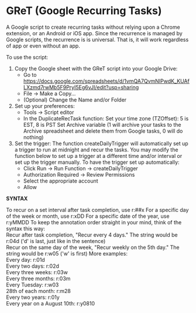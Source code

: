 # GReT (Google Recurring Tasks)
A Google script to create recurring tasks without relying upon a Chrome extension, or an Android or iOS app.  Since the recurrence is managed by Google scripts, the recurrence is is universal.  That is, it will work regardless of app or even without an app.

To use the script:
1)  Copy the Google sheet with the GReT script into your Google Drive:
	- Go to https://docs.google.com/spreadsheets/d/1vmQA7QvmNIPwdK_KUAfLXzmd7rwMb5F9PryI5Eg6vJI/edit?usp=sharing
	- File -> Make a Copy...
	- (Optional) Change the Name and/or Folder
2)  Set up your preferences:
	- Tools -> Script editor
	- In the DuplicateRecTask function:
		Set your time zone (TZOffset): 5 is EST, 8 is PST
		Set Archive variable (1 will archive your tasks to the Archive spreadsheet and delete them from Google tasks, 0 will do nothing)
3)  Set the trigger:
	The function createDailyTrigger will automatically set up a trigger to
	run at midnight and recur the tasks.  You may modify the function below
	to set up a trigger at a different time and/or interval or set up the
	trigger manually.  To have the trigger set up automatically:
	- Click Run -> Run Function -> createDailyTrigger
	- Authorization Required -> Review Permissions
	- Select the appropriate account
	- Allow
<p>
<b>SYNTAX</b>
<p>
To recur on a set interval after task completion, use r:##x
For a specific day of the week or month, use r:xDD
For a specific date of the year, use r:yMMDD
To keep the annotation order straight in your mind, think of the syntax this way:
	<br>Recur after task completion, "Recur every 4 days."  The string would be r:04d ('d' is last, just like in the sentence)
	<br>Recur on the same day of the week, "Recur weekly on the 5th day."  The string would be r:w05 ('w' is first)
More examples:
	<br>Every day:  r:01d
	<br>Every two days:  r:02d
	<br>Every three weeks:  r:03w
	<br>Every three months:  r:03m
	<br>Every Tuesday:  r:w03
	<br>28th of each month:  r:m28
	<br>Every two years:  r:01y
	<br>Every year on a August 10th:  r:y0810
